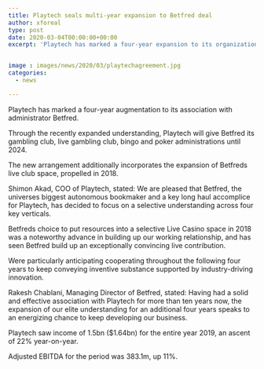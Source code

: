 ```yaml
---
title: Playtech seals multi-year expansion to Betfred deal
author: xforeal 
type: post
date: 2020-03-04T00:00:00+00:00
excerpt: 'Playtech has marked a four-year expansion to its organization with administrator Betfred '


image : images/news/2020/03/playtechagreement.jpg
categories:
  - news

---
```

Playtech has marked a four-year augmentation to its association with administrator Betfred. 

Through the recently expanded understanding, Playtech will give Betfred its gambling club, live gambling club, bingo and poker administrations until 2024. 

The new arrangement additionally incorporates the expansion of Betfreds live club space, propelled in 2018. 

Shimon Akad, COO of Playtech, stated: We are pleased that Betfred, the universes biggest autonomous bookmaker and a key long haul accomplice for Playtech, has decided to focus on a selective understanding across four key verticals. 

Betfreds choice to put resources into a selective Live Casino space in 2018 was a noteworthy advance in building up our working relationship, and has seen Betfred build up an exceptionally convincing live contribution. 

Were particularly anticipating cooperating throughout the following four years to keep conveying inventive substance supported by industry-driving innovation. 

Rakesh Chablani, Managing Director of Betfred, stated: Having had a solid and effective association with Playtech for more than ten years now, the expansion of our elite understanding for an additional four years speaks to an energizing chance to keep developing our business. 

Playtech saw income of 1.5bn ($1.64bn) for the entire year 2019, an ascent of 22&percnt; year-on-year. 

Adjusted EBITDA for the period was 383.1m, up 11&percnt;.